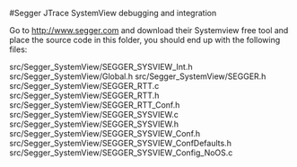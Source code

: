 #Segger JTrace SystemView debugging and integration 

Go to http://www.segger.com and download their Systemview free tool and place the source code in this folder, you should end up with the following files:

src/Segger_SystemView/SEGGER_SYSVIEW_Int.h
src/Segger_SystemView/Global.h
src/Segger_SystemView/SEGGER.h
src/Segger_SystemView/SEGGER_RTT.c
src/Segger_SystemView/SEGGER_RTT.h
src/Segger_SystemView/SEGGER_RTT_Conf.h
src/Segger_SystemView/SEGGER_SYSVIEW.c
src/Segger_SystemView/SEGGER_SYSVIEW.h
src/Segger_SystemView/SEGGER_SYSVIEW_Conf.h
src/Segger_SystemView/SEGGER_SYSVIEW_ConfDefaults.h
src/Segger_SystemView/SEGGER_SYSVIEW_Config_NoOS.c
